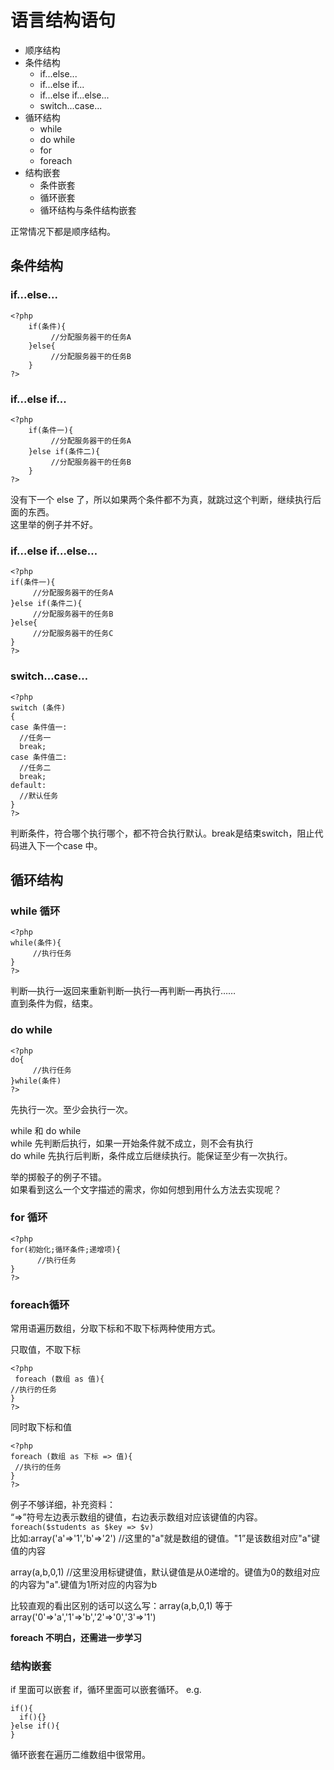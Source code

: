 # 语言结构语句

- 顺序结构
- 条件结构
  - if...else...
  - if...else if...
  - if...else if...else...
  - switch...case...
- 循环结构
  - while
  - do while
  - for
  - foreach
- 结构嵌套
  - 条件嵌套
  - 循环嵌套
  - 循环结构与条件结构嵌套


正常情况下都是顺序结构。

## 条件结构

### if...else...

	<?php
    	if(条件){
    	     //分配服务器干的任务A
    	}else{
    	     //分配服务器干的任务B
    	}
	?>

### if...else if...

	<?php
    	if(条件一){
    	     //分配服务器干的任务A
    	}else if(条件二){
    	     //分配服务器干的任务B
    	}
	?>

没有下一个 else 了，所以如果两个条件都不为真，就跳过这个判断，继续执行后面的东西。  
这里举的例子并不好。

### if…else if…else…

    <?php
    if(条件一){
         //分配服务器干的任务A
    }else if(条件二){
         //分配服务器干的任务B
    }else{
         //分配服务器干的任务C
    }
    ?>

### switch…case…

    <?php
    switch (条件)
    {
    case 条件值一:
      //任务一
      break; 
    case 条件值二:
      //任务二
      break;
    default:
      //默认任务
    }
    ?>

判断条件，符合哪个执行哪个，都不符合执行默认。break是结束switch，阻止代码进入下一个case 中。

## 循环结构

###  while 循环

    <?php
    while(条件){ 
         //执行任务
    }
    ?>

判断—执行—返回来重新判断—执行—再判断—再执行……  
直到条件为假，结束。

### do while

    <?php
    do{ 
         //执行任务
    }while(条件)
    ?>

先执行一次。至少会执行一次。

while 和 do while  
while 先判断后执行，如果一开始条件就不成立，则不会有执行  
do while 先执行后判断，条件成立后继续执行。能保证至少有一次执行。

举的掷骰子的例子不错。  
如果看到这么一个文字描述的需求，你如何想到用什么方法去实现呢？

### for 循环

    <?php
    for(初始化;循环条件;递增项){
          //执行任务
    }
    ?>

### foreach循环

常用语遍历数组，分取下标和不取下标两种使用方式。

只取值，不取下标

    <?php
     foreach (数组 as 值){
    //执行的任务
    }
    ?>

同时取下标和值

    <?php
    foreach (数组 as 下标 => 值){
     //执行的任务
    }
    ?>

例子不够详细，补充资料：  
“=>”符号左边表示数组的键值，右边表示数组对应该键值的内容。  
`foreach($students as $key => $v)`  
比如:array('a'=>'1','b'=>'2')   //这里的"a"就是数组的键值。"1”是该数组对应"a"键值的内容  

array(a,b,0,1)         //这里没用标键键值，默认键值是从0递增的。键值为0的数组对应的内容为"a".键值为1所对应的内容为b

比较直观的看出区别的话可以这么写：array(a,b,0,1) 等于array('0'=>'a','1'=>'b','2'=>'0','3'=>'1')

**foreach 不明白，还需进一步学习**


### 结构嵌套

if 里面可以嵌套 if，循环里面可以嵌套循环。
e.g.

    if(){
      if(){}
    }else if(){
    }

循环嵌套在遍历二维数组中很常用。  
































